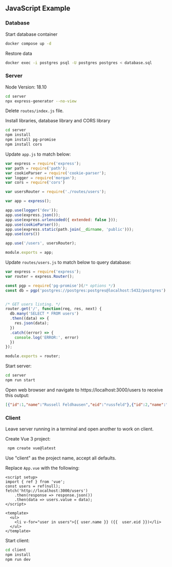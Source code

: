 ## JavaScript Example

### Database

Start database container

```bash
docker compose up -d
```

Restore data

```bash
docker exec -i postgres psql -U postgres postgres < database.sql
```

### Server

Node Version: 18.10

```bash
cd server
npx express-generator --no-view
```

Delete `routes/index.js` file.

Install libraries, database library and CORS library

```bash
cd server
npm install
npm install pg-promise
npm install cors
```

Update `app.js` to match below:

```js
var express = require('express');
var path = require('path');
var cookieParser = require('cookie-parser');
var logger = require('morgan');
var cors = require('cors')

var usersRouter = require('./routes/users');

var app = express();

app.use(logger('dev'));
app.use(express.json());
app.use(express.urlencoded({ extended: false }));
app.use(cookieParser());
app.use(express.static(path.join(__dirname, 'public')));
app.use(cors())

app.use('/users', usersRouter);

module.exports = app;
```

Update `routes/users.js` to match below to query database:

```js
var express = require('express');
var router = express.Router();

const pgp = require('pg-promise')(/* options */)
const db = pgp('postgres://postgres:postgres@localhost:5432/postgres')


/* GET users listing. */
router.get('/', function(req, res, next) {
  db.many('SELECT * FROM users')
  .then((data) => {
    res.json(data);
  })
  .catch((error) => {
    console.log('ERROR:', error)
  })
});

module.exports = router;
```

Start server:

```bash
cd server
npm run start
```

Open web browser and navigate to https://localhost:3000/users to receive this output:

```json
[{"id":1,"name":"Russell Feldhausen","eid":"russfeld"},{"id":2,"name":"Nathan Bean","eid":"nhbean"},{"id":3,"name":"Josh Weese","eid":"weeser"}]
```

### Client

Leave server running in a terminal and open another to work on client.

Create Vue 3 project:

```bash
 npm create vue@latest
```

Use "client" as the project name, accept all defaults. 

Replace `App.vue` with the following:

```vue
<script setup>
import { ref } from 'vue';
const users = ref(null);
fetch('http://localhost:3000/users')
    .then(response => response.json())
    .then(data => users.value = data);
</script>

<template>
  <ul>
    <li v-for="user in users">{{ user.name }} ({{  user.eid }})</li>
  </ul>
</template>
```

Start client:

```bash
cd client
npm install
npm run dev
```

